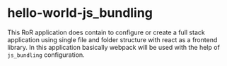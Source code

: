 # hello-world-js_bundling
This RoR application does contain to configure or create a full stack application using single file and folder structure with react as a frontend library. In this application basically webpack will be used with the help of `js_bundling` configuration.
